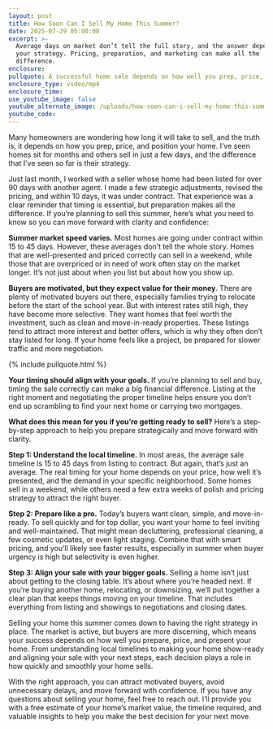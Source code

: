 ```yaml
---
layout: post
title: How Soon Can I Sell My Home This Summer?
date: 2025-07-29 05:00:00
excerpt: >-
  Average days on market don’t tell the full story, and the answer depends on
  your strategy. Pricing, preparation, and marketing can make all the
  difference.
enclosure:
pullquote: A successful home sale depends on how well you prep, price, and plan ahead.
enclosure_type: video/mp4
enclosure_time:
use_youtube_image: false
youtube_alternate_image: /uploads/how-soon-can-i-sell-my-home-this-summer-1.jpg
youtube_code:
---
```

Many homeowners are wondering how long it will take to sell, and the truth is, it depends on how you prep, price, and position your home. I’ve seen homes sit for months and others sell in just a few days, and the difference that I’ve seen so far is their strategy.

Just last month, I worked with a seller whose home had been listed for over 90 days with another agent. I made a few strategic adjustments, revised the pricing, and within 10 days, it was under contract. That experience was a clear reminder that timing is essential, but preparation makes all the difference. If you’re planning to sell this summer, here’s what you need to know so you can move forward with clarity and confidence:

**Summer market speed varies.** Most homes are going under contract within 15 to 45 days. However, these averages don’t tell the whole story. Homes that are well-presented and priced correctly can sell in a weekend, while those that are overpriced or in need of work often stay on the market longer. It’s not just about when you list but about how you show up.

**Buyers are motivated, but they expect value for their money**. There are plenty of motivated buyers out there, especially families trying to relocate before the start of the school year. But with interest rates still high, they have become more selective. They want homes that feel worth the investment, such as clean and move-in-ready properties. These listings tend to attract more interest and better offers, which is why they often don’t stay listed for long. If your home feels like a project, be prepared for slower traffic and more negotiation.

{% include pullquote.html %}

**Your timing should align with your goals.** If you’re planning to sell and buy, timing the sale correctly can make a big financial difference. Listing at the right moment and negotiating the proper timeline helps ensure you don’t end up scrambling to find your next home or carrying two mortgages.

**What does this mean for you if you’re getting ready to sell?** Here’s a step-by-step approach to help you prepare strategically and move forward with clarity.

**Step 1: Understand the local timeline.** In most areas, the average sale timeline is 15 to 45 days from listing to contract. But again, that’s just an average. The real timing for your home depends on your price, how well it’s presented, and the demand in your specific neighborhood. Some homes sell in a weekend, while others need a few extra weeks of polish and pricing strategy to attract the right buyer.

**Step 2: Prepare like a pro.** Today’s buyers want clean, simple, and move-in-ready. To sell quickly and for top dollar, you want your home to feel inviting and well-maintained. That might mean decluttering, professional cleaning, a few cosmetic updates, or even light staging. Combine that with smart pricing, and you’ll likely see faster results, especially in summer when buyer urgency is high but selectivity is even higher.

**Step 3: Align your sale with your bigger goals.** Selling a home isn’t just about getting to the closing table. It’s about where you’re headed next. If you’re buying another home, relocating, or downsizing, we’ll put together a clear plan that keeps things moving on your timeline. That includes everything from listing and showings to negotiations and closing dates.

Selling your home this summer comes down to having the right strategy in place. The market is active, but buyers are more discerning, which means your success depends on how well you prepare, price, and present your home. From understanding local timelines to making your home show-ready and aligning your sale with your next steps, each decision plays a role in how quickly and smoothly your home sells.

With the right approach, you can attract motivated buyers, avoid unnecessary delays, and move forward with confidence. If you have any questions about selling your home, feel free to reach out. I’ll provide you with a free estimate of your home’s market value, the timeline required, and valuable insights to help you make the best decision for your next move.